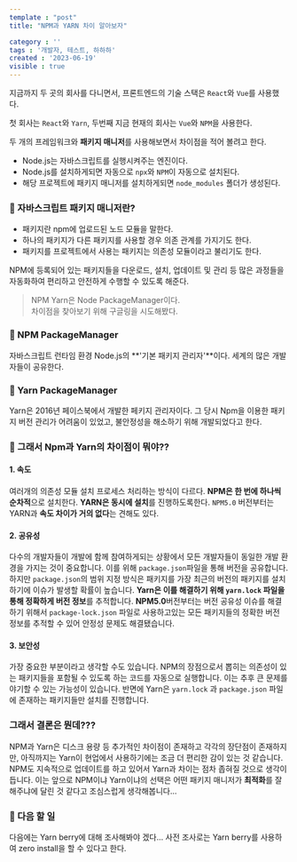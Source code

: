 ```yaml
---
template : "post"
title: "NPM과 YARN 차이 알아보자"

category : ''
tags : '개발자, 테스트, 하하하'
created : '2023-06-19'
visible : true
---
```


지금까지 두 곳의 회사를 다니면서, 프론트엔드의 기술 스택은 `React`와 `Vue`를 사용했다.

첫 회사는 `React`와 `Yarn`, 두번째 지금 현재의 회사는 `Vue`와 `NPM`을 사용한다.

두 개의 프레임워크와 **패키지 매니저**를 사용해보면서 차이점을 적어 볼려고 한다.
* Node.js는 자바스크립트를 실행시켜주는 엔진이다.
* Node.js를 설치하게되면 자동으로 `npx`와 `NPM`이 자동으로 설치된다.
* 해당 프로젝트에 패키지 매니저를 설치하게되면 `node_modules` 폴더가  생성된다.

### 📌 자바스크립트 패키지 매니저란?
* 패키지란 npm에 업로드된 노드 모듈을 말한다.
* 하나의 패키지가 다른 패키지를 사용할 경우 의존 관계를 가지기도 한다.
* 패키지를 프로젝트에서 사용는 패키지는 의존성 모듈이라고 불리기도 한다.

NPM에 등록되어 있는 패키지들을 다운로드, 설치, 업데이트 및 관리 등 많은 과정들을 자동화하여 편리하고 안전하게 수행할 수 있도록 해준다.

>NPM Yarn은 Node PackageManager이다. </br> 차이점을 찾아보기 위해 구글링을 시도해봤다.

### 📌 NPM PackageManager
자바스크립트 런타임 환경 Node.js의 **'기본 패키지 관리자'**이다. 세계의 많은 개발자들이 공유한다. 

### 📌 Yarn PackageManager
Yarn은 2016년 페이스북에서 개발한 페키지 관리자이다. 그 당시 Npm을 이용한 패키지 버전 관리가 어려움이 있었고, 불안정성을 해소하기 위해 개발되었다고 한다. 

### 📌 그래서 Npm과 Yarn의 차이점이 뭐야??


#### 1. 속도
여러개의 의존성 모듈 설치 프로세스 처리하는 방식이 다르다. 
**NPM은 한 번에 하나씩 순차적**으로 설치한다. 
**YARN은 동시에 설치**를 진행하도록한다.
`NPM5.0` 버전부터는 YARN과 **속도 차이가 거의 없다**는 견해도 있다.

#### 2. 공유성
다수의 개발자들이 개발에 함께 참여하게되는 상황에서 모든 개발자들이 동일한 개발 환경을 가지는 것이 중요합니다.
이를 위해 `package.json`파일을 통해 버전을 공유합니다. 
하지만 `package.json`의 범위 지정 방식은 패키지를 가장 최근의 버전의 패키지를 설치하기에 이슈가 발생할 확률이 높습니다.
**Yarn은 이를 해결하기 위해 `yarn.lock` 파일을 통해 정확하게 버전 정보**를 추적합니다.
**NPM5.0**버전부터는 버전 공유성 이슈를 해결하기 위해서 `package-lock.json` 파일로 사용하고있는 모든 패키지들의 정확한 버전 정보를 추적할 수 있어 안정성 문제도 해결됐습니다.

#### 3. 보안성
가장 중요한 부분이라고 생각할 수도 있습니다. NPM의 장점으로서 뽑히는 의존성이 있는 패키지들을 포함될 수 있도록 하는 코드를 자동으로 실행합니다.
이는 추후 큰 문제를 야기할 수 있는 가능성이 있습니다.
반면에 Yarn은 `yarn.lock` 과 `package.json` 파일에 존재하는 패키지들만 설치를 진행합니다.

### 그래서 결론은 뭔데???
NPM과 Yarn은 디스크 용량 등 추가적인 차이점이 존재하고 각각의 장단점이 존재하지만, 아직까지는 Yarn이 현업에서 사용하기에는 조금 더 편리한 감이 있는 것 같습니다.
NPM도 지속적으로 업데이트를 하고 있어서 Yarn과 차이는 점차 좁혀질 것으로 생각이 듭니다.
이는 앞으로 NPM이냐 Yarn이냐의 선택은 어떤 패키지 매니저가 **최적화**를 잘해주냐에 달린 것 같다고 조심스럽게 생각해봅니다...

### 📌 다음 할 일
다음에는 Yarn berry에 대해 조사해봐야 겠다...
사전 조사로는 Yarn berry를 사용하여 zero install을 할 수 있다고 한다.